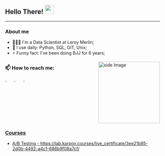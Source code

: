 ## Hello There!  <img src="https://github.com/sciencepal/sciencepal/blob/master/assets/Hi.gif" width="29px">
---
### About me
- 👨🏻‍💻 I'm a Data Scientist at Leroy Merlin;
- 🔨 I use daily: Python, SQL, GIT, Unix;
- ⚡ Funny fact: I've been doing BJJ for 6 years;

<img src="https://github.com/sciencepal/sciencepal/blob/master/assets/life_balance.gif" alt="side Image" align="right" width="200" height="auto" />


### 📫 How to reach me:

[<img src="https://img.icons8.com/color/48/000000/linkedin.png" width="3.5%"/>](https://www.linkedin.com/in/arkhipkin7/)
&nbsp; [<img src="https://img.icons8.com/fluent/48/000000/instagram-new.png" width="3.5%"/>](https://www.instagram.com/arhipkin7/) 
&nbsp; <a href="mailto:arkhipkin7@icloud.com"> <img src="https://img.icons8.com/fluent/48/000000/gmail.png" width="3.5%"/>


### Courses
- A/B Testing - https://lab.karpov.courses/live_certificate/3ee21b85-2d0b-4492-a4c1-686b9f08a7cf/ 
 
